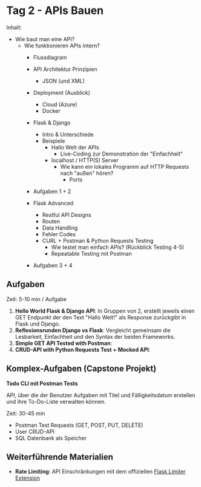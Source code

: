 # Tag 2 - APIs Bauen

Inhalt:

- Wie baut man eine API?
  - Wie funktionieren APIs intern?
    - Flussdiagram
    - API Architektur Prinzipien
      - JSON (und XML)
    - Deployment (Ausblick)
      - Cloud (Azure)
      - Docker
    - Flask & Django
      - Intro & Unterschiede
      - Beispiele
        - Hallo Welt der APIs
          - Live-Coding zur Demonstration der "Einfachheit"
        - localhost / HTTP(S) Server
          - Wie kann ein lokales Programm auf HTTP Requests nach "außen" hören?
            - Ports

    - Aufgaben 1 + 2

    - Flask Advanced
      - Restful API Designs
      - Routen
      - Data Handling
      - Fehler Codes
      - CURL + Postman & Python Requests Testing
        - Wie testet man einfach APIs? (Rückblick Testing 4-5)
        - Repeatable Testing mit Postman

    - Aufgaben 3 + 4


## Aufgaben
Zeit: 5-10 min / Aufgabe
1. **Hello World Flask & Django API**: In Gruppen von 2, erstellt jeweils einen GET Endpunkt der den Text "Hallo Welt!" als Response zurückgibt in Flask und Django.
2. **Reflexionsrunden Django vs Flask**: Vergleicht gemeinsam die Lesbarkeit, Einfachheit und den Syntax der beiden Frameworks.
3. **Simple GET API Tested with Postman**:
4. **CRUD-API with Python Requests Test + Mocked API**: 


## Komplex-Aufgaben (Capstone Projekt)
**Todo CLI mit Postman Tests**

API, über die der Benutzer Aufgaben mit Titel und Fälligkeitsdatum erstellen und ihre To-Do-Liste verwalten können.

Zeit: 30-45 min 

- Postman Test Requests (GET, POST, PUT, DELETE)
- User CRUD-API
- SQL Datenbank als Speicher


## Weiterführende Materialien
- **Rate Limiting**: API Einschränkungen mit dem offiziellen [Flask Limiter Extension](https://flask-limiter.readthedocs.io/en/stable/)